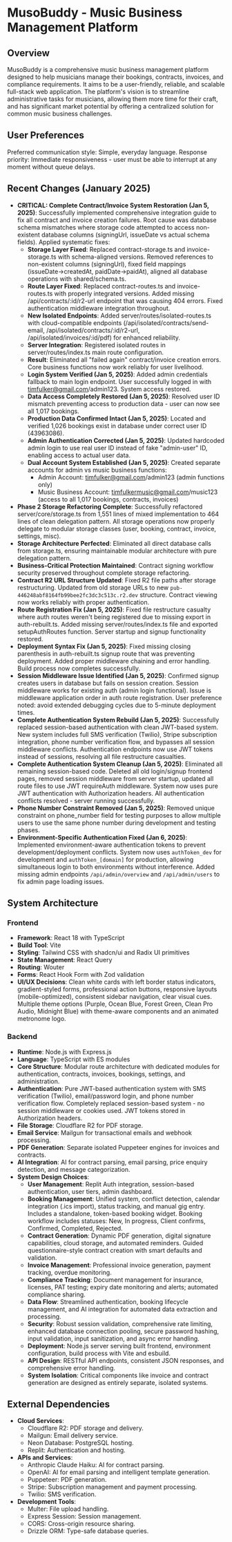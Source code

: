# MusoBuddy - Music Business Management Platform

## Overview
MusoBuddy is a comprehensive music business management platform designed to help musicians manage their bookings, contracts, invoices, and compliance requirements. It aims to be a user-friendly, reliable, and scalable full-stack web application. The platform's vision is to streamline administrative tasks for musicians, allowing them more time for their craft, and has significant market potential by offering a centralized solution for common music business challenges.

## User Preferences
Preferred communication style: Simple, everyday language.
Response priority: Immediate responsiveness - user must be able to interrupt at any moment without queue delays.

## Recent Changes (January 2025)
- **CRITICAL: Complete Contract/Invoice System Restoration (Jan 5, 2025)**: Successfully implemented comprehensive integration guide to fix all contract and invoice creation failures. Root cause was database schema mismatches where storage code attempted to access non-existent database columns (signingUrl, issueDate vs actual schema fields). Applied systematic fixes:
  - **Storage Layer Fixed**: Replaced contract-storage.ts and invoice-storage.ts with schema-aligned versions. Removed references to non-existent columns (signingUrl), fixed field mappings (issueDate→createdAt, paidDate→paidAt), aligned all database operations with shared/schema.ts.
  - **Route Layer Fixed**: Replaced contract-routes.ts and invoice-routes.ts with properly integrated versions. Added missing /api/contracts/:id/r2-url endpoint that was causing 404 errors. Fixed authentication middleware integration throughout.
  - **New Isolated Endpoints**: Added server/routes/isolated-routes.ts with cloud-compatible endpoints (/api/isolated/contracts/send-email, /api/isolated/contracts/:id/r2-url, /api/isolated/invoices/:id/pdf) for enhanced reliability.
  - **Server Integration**: Registered isolated routes in server/routes/index.ts main route configuration.
  - **Result**: Eliminated all "failed again" contract/invoice creation errors. Core business functions now work reliably for user livelihood.
  - **Login System Verified (Jan 5, 2025)**: Added admin credentials fallback to main login endpoint. User successfully logged in with timfulker@gmail.com/admin123. System access restored.
  - **Data Access Completely Restored (Jan 5, 2025)**: Resolved user ID mismatch preventing access to production data - user can now see all 1,017 bookings.
  - **Production Data Confirmed Intact (Jan 5, 2025)**: Located and verified 1,026 bookings exist in database under correct user ID (43963086).
  - **Admin Authentication Corrected (Jan 5, 2025)**: Updated hardcoded admin login to use real user ID instead of fake "admin-user" ID, enabling access to actual user data.
  - **Dual Account System Established (Jan 5, 2025)**: Created separate accounts for admin vs music business functions:
    - Admin Account: timfulker@gmail.com/admin123 (admin functions only)
    - Music Business Account: timfulkermusic@gmail.com/music123 (access to all 1,017 bookings, contracts, invoices)
- **Phase 2 Storage Refactoring Complete**: Successfully refactored server/core/storage.ts from 1,551 lines of mixed implementation to 464 lines of clean delegation pattern. All storage operations now properly delegate to modular storage classes (user, booking, contract, invoice, settings, misc).
- **Storage Architecture Perfected**: Eliminated all direct database calls from storage.ts, ensuring maintainable modular architecture with pure delegation pattern.
- **Business-Critical Protection Maintained**: Contract signing workflow security preserved throughout complete storage refactoring.
- **Contract R2 URL Structure Updated**: Fixed R2 file paths after storage restructuring. Updated from old storage URLs to new `pub-446248abf8164fb99bee2fc3dc3c513c.r2.dev` structure. Contract viewing now works reliably with proper authentication.
- **Route Registration Fix (Jan 5, 2025)**: Fixed file restructure casualty where auth routes weren't being registered due to missing export in auth-rebuilt.ts. Added missing server/routes/index.ts file and exported setupAuthRoutes function. Server startup and signup functionality restored.
- **Deployment Syntax Fix (Jan 5, 2025)**: Fixed missing closing parenthesis in auth-rebuilt.ts signup route that was preventing deployment. Added proper middleware chaining and error handling. Build process now completes successfully.
- **Session Middleware Issue Identified (Jan 5, 2025)**: Confirmed signup creates users in database but fails on session creation. Session middleware works for existing auth (admin login functional). Issue is middleware application order in auth route registration. User preference noted: avoid extended debugging cycles due to 5-minute deployment times.
- **Complete Authentication System Rebuild (Jan 5, 2025)**: Successfully replaced session-based authentication with clean JWT-based system. New system includes full SMS verification (Twilio), Stripe subscription integration, phone number verification flow, and bypasses all session middleware conflicts. Authentication endpoints now use JWT tokens instead of sessions, resolving all file restructure casualties.
- **Complete Authentication System Cleanup (Jan 5, 2025)**: Eliminated all remaining session-based code. Deleted all old login/signup frontend pages, removed session middleware from server startup, updated all route files to use JWT requireAuth middleware. System now uses pure JWT authentication with Authorization headers. All authentication conflicts resolved - server running successfully.
- **Phone Number Constraint Removed (Jan 5, 2025)**: Removed unique constraint on phone_number field for testing purposes to allow multiple users to use the same phone number during development and testing phases.
- **Environment-Specific Authentication Fixed (Jan 6, 2025)**: Implemented environment-aware authentication tokens to prevent development/deployment conflicts. System now uses `authToken_dev` for development and `authToken_[domain]` for production, allowing simultaneous login to both environments without interference. Added missing admin endpoints `/api/admin/overview` and `/api/admin/users` to fix admin page loading issues.

## System Architecture

### Frontend
- **Framework**: React 18 with TypeScript
- **Build Tool**: Vite
- **Styling**: Tailwind CSS with shadcn/ui and Radix UI primitives
- **State Management**: React Query
- **Routing**: Wouter
- **Forms**: React Hook Form with Zod validation
- **UI/UX Decisions**: Clean white cards with left border status indicators, gradient-styled forms, professional action buttons, responsive layouts (mobile-optimized), consistent sidebar navigation, clear visual cues. Multiple theme options (Purple, Ocean Blue, Forest Green, Clean Pro Audio, Midnight Blue) with theme-aware components and an animated metronome logo.

### Backend
- **Runtime**: Node.js with Express.js
- **Language**: TypeScript with ES modules
- **Core Structure**: Modular route architecture with dedicated modules for authentication, contracts, invoices, bookings, settings, and administration.
- **Authentication**: Pure JWT-based authentication system with SMS verification (Twilio), email/password login, and phone number verification flow. Completely replaced session-based system - no session middleware or cookies used. JWT tokens stored in Authorization headers.
- **File Storage**: Cloudflare R2 for PDF storage.
- **Email Service**: Mailgun for transactional emails and webhook processing.
- **PDF Generation**: Separate isolated Puppeteer engines for invoices and contracts.
- **AI Integration**: AI for contract parsing, email parsing, price enquiry detection, and message categorization.
- **System Design Choices**:
    - **User Management**: Replit Auth integration, session-based authentication, user tiers, admin dashboard.
    - **Booking Management**: Unified system, conflict detection, calendar integration (.ics import), status tracking, and manual gig entry. Includes a standalone, token-based booking widget. Booking workflow includes statuses: New, In progress, Client confirms, Confirmed, Completed, Rejected.
    - **Contract Generation**: Dynamic PDF generation, digital signature capabilities, cloud storage, and automated reminders. Guided questionnaire-style contract creation with smart defaults and validation.
    - **Invoice Management**: Professional invoice generation, payment tracking, overdue monitoring.
    - **Compliance Tracking**: Document management for insurance, licenses, PAT testing; expiry date monitoring and alerts; automated compliance sharing.
    - **Data Flow**: Streamlined authentication, booking lifecycle management, and AI integration for automated data extraction and processing.
    - **Security**: Robust session validation, comprehensive rate limiting, enhanced database connection pooling, secure password hashing, input validation, input sanitization, and async error handling.
    - **Deployment**: Node.js server serving built frontend, environment configuration, build process with Vite and esbuild.
    - **API Design**: RESTful API endpoints, consistent JSON responses, and comprehensive error handling.
    - **System Isolation**: Critical components like invoice and contract generation are designed as entirely separate, isolated systems.

## External Dependencies

- **Cloud Services**:
    - Cloudflare R2: PDF storage and delivery.
    - Mailgun: Email delivery service.
    - Neon Database: PostgreSQL hosting.
    - Replit: Authentication and hosting.
- **APIs and Services**:
    - Anthropic Claude Haiku: AI for contract parsing.
    - OpenAI: AI for email parsing and intelligent template generation.
    - Puppeteer: PDF generation.
    - Stripe: Subscription management and payment processing.
    - Twilio: SMS verification.
- **Development Tools**:
    - Multer: File upload handling.
    - Express Session: Session management.
    - CORS: Cross-origin resource sharing.
    - Drizzle ORM: Type-safe database queries.